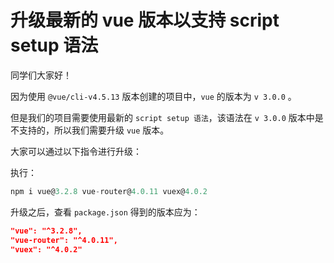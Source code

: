 # 升级最新的 vue 版本以支持 script setup 语法

同学们大家好！

因为使用 `@vue/cli-v4.5.13` 版本创建的项目中，`vue` 的版本为 `v 3.0.0` 。

但是我们的项目需要使用最新的 `script setup 语法`，该语法在 `v 3.0.0` 版本中是不支持的，所以我们需要升级 `vue` 版本。

大家可以通过以下指令进行升级：

执行：

```js
npm i vue@3.2.8 vue-router@4.0.11 vuex@4.0.2
```

升级之后，查看 `package.json` 得到的版本应为：

```json
"vue": "^3.2.8",
"vue-router": "^4.0.11",
"vuex": "^4.0.2"
```


